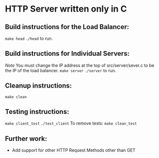 # HTTP Server written only in C 

## Build instructions for the Load Balancer: 
`make head`
`./head` to run. 

## Build instructions for Individual Servers: 
*Note* You must change the IP address at the top of src/server/sever.c to be the IP of the load balancer. 
`make server`
`./server` to run. 

## Cleanup instructions: 
`make clean`

## Testing instructions:
`make client_test`
`./test_client`
To remove tests: 
`make clean_test`

## Further work: 
* Add support for other HTTP Request Methods other than GET 